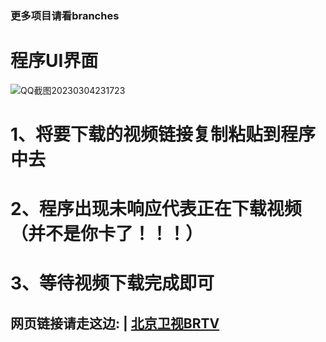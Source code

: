 ### 更多项目请看branches
# 程序UI界面
![QQ截图20230304231723](https://user-images.githubusercontent.com/65445818/222914165-5e369f03-4f1c-4fa1-8944-9c5217fac023.png)


# 1、将要下载的视频链接复制粘贴到程序中去

# 2、程序出现未响应代表正在下载视频（并不是你卡了！！！）

# 3、等待视频下载完成即可


## 网页链接请走这边: | [北京卫视BRTV](https://www.btime.com/btv) 
